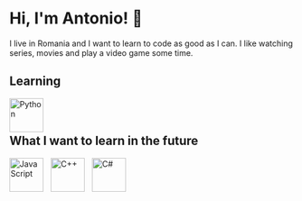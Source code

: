
# Hi, I'm Antonio! 👋


I live in Romania and I want to learn to code as good as I can. I like watching series, movies and play a video game some time.


## Learning
<img align="left" alt="Python" width="60px" src="https://cdn.jsdelivr.net/gh/devicons/devicon/icons/python/python-original.svg" style="padding-right:10px;" />

<br />
<br />


## What I want to learn in the future
<img align="left" alt="JavaScript" width="60px" src="https://cdn.jsdelivr.net/gh/devicons/devicon/icons/javascript/javascript-original.svg" style="padding-right:10px;" />
<img align="left" alt="C++" width="60px" src="https://cdn.jsdelivr.net/gh/devicons/devicon/icons/cplusplus/cplusplus-original.svg" style="padding-right:10px;" />
<img align="left" alt="C#" width="60px" src="https://cdn.jsdelivr.net/gh/devicons/devicon/icons/csharp/csharp-original.svg" style="padding-right:10px;" />


